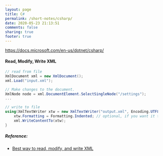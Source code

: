 ```yaml
---
layout: page
title: C#
permalink: /short-notes/csharp/
date: 2020-05-23 21:13:51
comments: false
sharing: true
footer: true
---
```


https://docs.microsoft.com/en-us/dotnet/csharp/

#### Read, Modify, Write XML

```csharp
// read from file
XmlDocument xml = new XmlDocument();
xml.Load("input.xml");

// Make changes to the document.
XmlNode node = xml.DocumentElement.SelectSingleNode("/settings");
...

// write to file
using(XmlTextWriter xtw = new XmlTextWriter("output.xml", Encoding.UTF8)) {
    xtw.Formatting = Formatting.Indented; // optional, if you want it to look nice
    xml.WriteContentTo(xtw);
}
```

##### Reference:

- [Best way to read, modify, and write XML](http://stackoverflow.com/questions/3736516/best-way-to-read-modify-and-write-xml/3736580#3736580)
